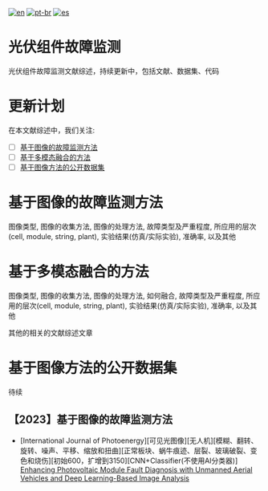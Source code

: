 [![en](https://img.shields.io/badge/lang-en-blue.svg)](https://github.com/574168985/awesome_PV_faults_diagnosis/edit/main/README.md)
[![pt-br](https://img.shields.io/badge/lang-fr-white.svg)](https://github.com/574168985/awesome_PV_faults_diagnosis/edit/main/README.fr.md)
[![es](https://img.shields.io/badge/lang-cn-red.svg)](https://github.com/574168985/awesome_PV_faults_diagnosis/edit/main/README.cn.md)
# 光伏组件故障监测
光伏组件故障监测文献综述，持续更新中，包括文献、数据集、代码

# 更新计划

在本文献综述中，我们关注:

- [ ] [基于图像的故障监测方法](#基于图像的故障监测方法)
- [ ] [基于多模态融合的方法](#基于多模态融合的方法)
- [ ] [基于图像方法的公开数据集](#基于图像方法的公开数据集)

# 基于图像的故障监测方法

图像类型, 图像的收集方法, 图像的处理方法, 故障类型及严重程度, 所应用的层次(cell, module, string, plant), 实验结果(仿真/实际实验), 准确率, 以及其他

# 基于多模态融合的方法

图像类型, 图像的收集方法, 图像的处理方法, 如何融合, 故障类型及严重程度, 所应用的层次(cell, module, string, plant), 实验结果(仿真/实际实验), 准确率, 以及其他

其他的相关的文献综述文章

# 基于图像方法的公开数据集 

待续

## 【2023】基于图像的故障监测方法

- [International Journal of Photoenergy][可见光图像][无人机][模糊、翻转、旋转、噪声、平移、缩放和扭曲][正常板块、蜗牛痕迹、层裂、玻璃破裂、变色和烧伤][初始600，扩增到3150][CNN+Classifier(不使用AI分类器)] [Enhancing Photovoltaic Module Fault Diagnosis with Unmanned Aerial Vehicles and Deep Learning-Based Image Analysis](https://www.hindawi.com/journals/ijp/2023/8665729/)

